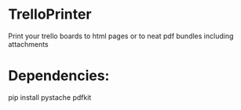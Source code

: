 TrelloPrinter
=============

Print your trello boards to html pages or to neat pdf bundles including attachments

Dependencies:
=============
pip install pystache pdfkit


